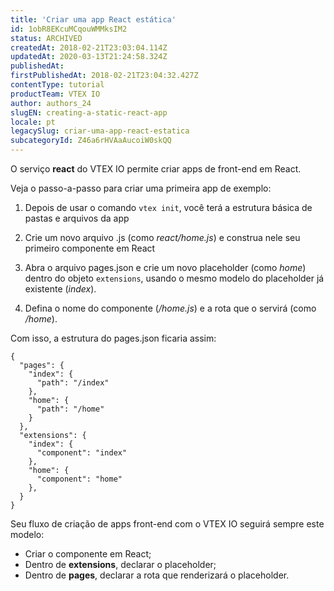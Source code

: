```yaml
---
title: 'Criar uma app React estática'
id: 1obR8EKcuMCqouWMMksIM2
status: ARCHIVED
createdAt: 2018-02-21T23:03:04.114Z
updatedAt: 2020-03-13T21:24:58.324Z
publishedAt: 
firstPublishedAt: 2018-02-21T23:04:32.427Z
contentType: tutorial
productTeam: VTEX IO
author: authors_24
slugEN: creating-a-static-react-app
locale: pt
legacySlug: criar-uma-app-react-estatica
subcategoryId: Z46a6rHVAaAucoiW0skQQ
---
```


O serviço __react__ do VTEX IO permite criar apps de front-end em React.

Veja o passo-a-passo para criar uma primeira app de exemplo:

1. Depois de usar o comando `vtex init`, você terá a estrutura básica de pastas e arquivos da app

2. Crie um novo arquivo .js (como _react/home.js_) e construa nele seu primeiro componente em React

3. Abra o arquivo pages.json e crie um novo placeholder (como _home_) dentro do objeto `extensions`, usando o mesmo modelo do placeholder já existente (_index_).

4. Defina o nome do componente (_/home.js_) e a rota que o servirá (como _/home_).

Com isso, a estrutura do pages.json ficaria assim:

```
{
  "pages": {
    "index": {
      "path": "/index"
    },
    "home": {
      "path": "/home"
    }
  },
  "extensions": {
    "index": {
      "component": "index"
    },
    "home": {
      "component": "home"
    },
  }
}
```

Seu fluxo de criação de apps front-end com o VTEX IO seguirá sempre este modelo:

- Criar o componente em React;
- Dentro de __extensions__, declarar o placeholder;
- Dentro de __pages__, declarar a rota que renderizará o placeholder.
